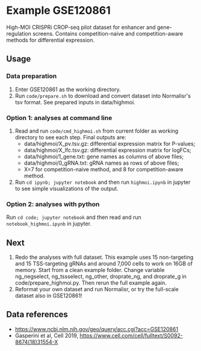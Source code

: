 # Example GSE120861

High-MOI CRISPRi CROP-seq pilot dataset for enhancer and gene-regulation screens. Contains competition-naive and competition-aware methods for differential expression.

## Usage
### Data preparation
1. Enter GSE120861 as the working directory.
2. Run `code/prepare.sh` to download and convert dataset into Normalisr's tsv format. See prepared inputs in data/highmoi.

### Option 1: analyses at command line
1. Read and run `code/cmd_highmoi.sh` from current folder as working directory to see each step. Final outputs are:
	* data/highmoi/X_pv.tsv.gz: differential expression matrix for P-values;
	* data/highmoi/X_lfc.tsv.gz: differential expression matrix for logFCs;
	* data/highmoi/1_gene.txt: gene names as columns of above files;
	* data/highmoi/0_gRNA.txt: gRNA names as rows of above files;
	* X=7 for competition-naive method, and 8 for competition-aware method.
2. Run `cd ipynb; jupyter notebook` and then run `highmoi.ipynb` in jupyter to see simple visualizations of the output.

### Option 2: analyses with python
Run `cd code; jupyter notebook` and then read and run `notebook_highmoi.ipynb` in jupyter.

## Next
1. Redo the analyses with full dataset. This example uses 15 non-targeting and 15 TSS-targeting gRNAs and around 7,000 cells to work on 16GB of memory. Start from a clean example folder. Change variable ng_negselect, ng_tssselect, ng_other, droprate_ng, and droprate_g in code/prepare_highmoi.py. Then rerun the full example again.
2. Reformat your own dataset and run Normalisr, or try the full-scale dataset also in GSE120861!

## Data references
* https://www.ncbi.nlm.nih.gov/geo/query/acc.cgi?acc=GSE120861
* Gasperini et al, Cell 2019, https://www.cell.com/cell/fulltext/S0092-8674(18)31554-X
